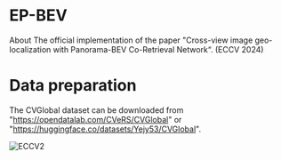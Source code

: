 # EP-BEV
About The official implementation of the paper "Cross-view image geo-localization with Panorama-BEV Co-Retrieval Network“. (ECCV 2024)

# Data preparation

The CVGlobal dataset can be downloaded from "https://opendatalab.com/CVeRS/CVGlobal" or "https://huggingface.co/datasets/Yejy53/CVGlobal".


![ECCV2](https://github.com/user-attachments/assets/02252a74-a116-4829-80af-96f2426a326a)
